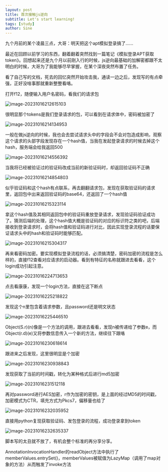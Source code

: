 ```yaml
---
layout: post
title: 首次接触js逆向
subtitle: Let's start learning!
tags: [study]
author: Sine
---
```


九个月前的某个凌晨三点，大哥：明天把这个apt模拟登录搞了......

最近在回顾以前学习的东西，翻着翻着突然找到一篇笔记《模拟登录APT获取token》。回想起来还是九个月以前刚入行的时候，js逆向最基础的加解密都跟不太明白的时候，大哥为了我能够尽早掌握，在某个深夜突然布置了任务。

看了自己写的文档，死去的回忆突然开始攻击我，通读一边之后，发现写的有点牵强，正好没啥事那就重新整整看咯。

打开f12，随便输入用户名密码，看我们的请求包

![image-20231016212615103](https://blogandnotebucket.oss-cn-hangzhou.aliyuncs.com/blog/202310162126154.png)

很明显那个tokens是我们登录请求的包，可以看到在请求体中，密码被加密了

![image-20231016214134953](https://blogandnotebucket.oss-cn-hangzhou.aliyuncs.com/blog/202310162141992.png)

一般在做js逆向的时候，我也会去尝试请求头中的字段会不会对包造成影响，观察这个请求的头部字段发现存在一个hash值，当我在发起登录请求的时候去掉这个hash，服务端会给我返回500

![image-20231016214556392](https://blogandnotebucket.oss-cn-hangzhou.aliyuncs.com/blog/202310162145449.png)

当我将已经被验证过的验证码改成当前的新验证码时，却返回验证码不正确

![image-20231016214854803](https://blogandnotebucket.oss-cn-hangzhou.aliyuncs.com/blog/202310162148857.png)

似乎验证码和这个hash有点联系，再去翻翻请求包，发现在获取验证码的请求里，返回包中出来返回验证码的base64，还返回了一个hash值

![image-20231016215323114](https://blogandnotebucket.oss-cn-hangzhou.aliyuncs.com/blog/202310162153169.png)

拿这个hash值及其相同返回包中的验证码重放登录请求，发现验证码验证成功了。猜测后端的处理，这个hash值大概是验证码的对应的标识符之类的吧，后端接收到登录请求时，会将hash值和验证码进行对比，因此实现登录流程的话要保证请求头中的hash和验证码时能够匹配。

![image-20231016215304317](https://blogandnotebucket.oss-cn-hangzhou.aliyuncs.com/blog/202310162153367.png)



再来看密码加密。要实现模拟登录流程的话，必须搞清楚，密码加密的流程是怎么样的，直接f12查看对应请求的启动器。看到有特征的名称就跟进去看看，这个login成功引起注意。

![image-20231016224713653](https://blogandnotebucket.oss-cn-hangzhou.aliyuncs.com/blog/202310162313291.png)

点去看康康，发现一个login方法，直接在这下断点

![image-20231016225218822](https://blogandnotebucket.oss-cn-hangzhou.aliyuncs.com/blog/202310162313274.png)

发现这个n里包含着请求参数，且password还是明文状态

![image-20231016225446510](https://blogandnotebucket.oss-cn-hangzhou.aliyuncs.com/blog/202310162313051.png)

Object(S.r)(n)像是一个方法的调用，跟进去看看，发现n被传递给了参数e，而Object(r.d)(e)又将参数信息传入一个新的方法，继续往下跟咯

![image-20231016230618614](https://blogandnotebucket.oss-cn-hangzhou.aliyuncs.com/blog/202310162313342.png)

跟进来之后发现，这里很明显是个加密

![image-20231016230938843](https://blogandnotebucket.oss-cn-hangzhou.aliyuncs.com/blog/202310162313302.png)

发现获取了当前的时间戳，转化为某种格式后进行md5加密

![image-20231016231512118](https://blogandnotebucket.oss-cn-hangzhou.aliyuncs.com/blog/202310162315151.png)

再对password进行AES加密，r作为加密的密钥，是上面的经过MD5的时间戳，加密模式为CTR，填充方式为Pkcs7，偏移量也给了

![image-20231016232035952](https://blogandnotebucket.oss-cn-hangzhou.aliyuncs.com/blog/202310162320991.png)

直接用python复现获取验证码、发包登录的流程，成功登录拿到token

![image-20231016232635337](https://blogandnotebucket.oss-cn-hangzhou.aliyuncs.com/blog/202310162326369.png)

脚本写的太丑就不放了，有机会整个标准的再分享分享。

AnnotationInvocationHandler的readObject方法中执行了memberValues.entrySet()，memberValues被赋值为LazyMap（调用了map对象的方法）从而触发了invoke方法
